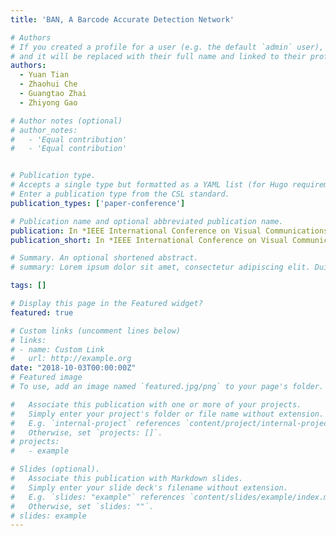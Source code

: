 ```yaml
---
title: 'BAN, A Barcode Accurate Detection Network'

# Authors
# If you created a profile for a user (e.g. the default `admin` user), write the username (folder name) here
# and it will be replaced with their full name and linked to their profile.
authors:
  - Yuan Tian
  - Zhaohui Che
  - Guangtao Zhai
  - Zhiyong Gao

# Author notes (optional)
# author_notes:
#   - 'Equal contribution'
#   - 'Equal contribution'


# Publication type.
# Accepts a single type but formatted as a YAML list (for Hugo requirements).
# Enter a publication type from the CSL standard.
publication_types: ['paper-conference']

# Publication name and optional abbreviated publication name.
publication: In *IEEE International Conference on Visual Communications and Image Processing (VCIP)*
publication_short: In *IEEE International Conference on Visual Communications and Image Processing (VCIP)*

# Summary. An optional shortened abstract.
# summary: Lorem ipsum dolor sit amet, consectetur adipiscing elit. Duis posuere tellus ac convallis placerat. Proin tincidunt magna sed ex sollicitudin condimentum.

tags: []

# Display this page in the Featured widget?
featured: true

# Custom links (uncomment lines below)
# links:
# - name: Custom Link
#   url: http://example.org
date: "2018-10-03T00:00:00Z"
# Featured image
# To use, add an image named `featured.jpg/png` to your page's folder.

#   Associate this publication with one or more of your projects.
#   Simply enter your project's folder or file name without extension.
#   E.g. `internal-project` references `content/project/internal-project/index.md`.
#   Otherwise, set `projects: []`.
# projects:
#   - example

# Slides (optional).
#   Associate this publication with Markdown slides.
#   Simply enter your slide deck's filename without extension.
#   E.g. `slides: "example"` references `content/slides/example/index.md`.
#   Otherwise, set `slides: ""`.
# slides: example
---
```


